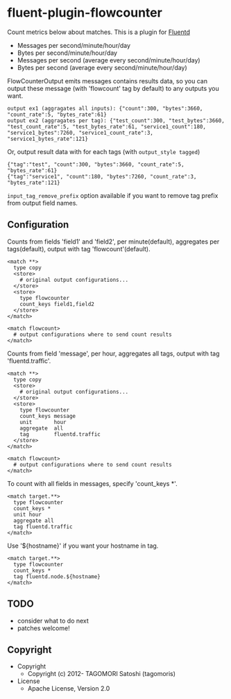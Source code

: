 # fluent-plugin-flowcounter

Count metrics below about matches. This is a plugin for [Fluentd](http://fluentd.org)

* Messages per second/minute/hour/day
* Bytes per second/minute/hour/day
* Messages per second (average every second/minute/hour/day)
* Bytes per second (average every second/minute/hour/day)

FlowCounterOutput emits messages contains results data, so you can output these message (with 'flowcount' tag by default) to any outputs you want.

    output ex1 (aggragates all inputs): {"count":300, "bytes":3660, "count_rate":5, "bytes_rate":61}
    output ex2 (aggragates per tag): {"test_count":300, "test_bytes":3660, "test_count_rate":5, "test_bytes_rate":61, "service1_count":180, "service1_bytes":7260, "service1_count_rate":3, "service1_bytes_rate":121}

Or, output result data with for each tags (with `output_style tagged`)

    {"tag":"test", "count":300, "bytes":3660, "count_rate":5, "bytes_rate":61}
    {"tag":"service1", "count":180, "bytes":7260, "count_rate":3, "bytes_rate":121}

`input_tag_remove_prefix` option available if you want to remove tag prefix from output field names.

## Configuration

Counts from fields 'field1' and 'field2', per minute(default), aggregates per tags(default), output with tag 'flowcount'(default).

    <match **>
      type copy
      <store>
        # original output configurations...
      </store>
      <store>
        type flowcounter
        count_keys field1,field2
      </store>
    </match>
    
    <match flowcount>
      # output configurations where to send count results
    </match>

Counts from field 'message', per hour, aggregates all tags, output with tag 'fluentd.traffic'.

    <match **>
      type copy
      <store>
        # original output configurations...
      </store>
      <store>
        type flowcounter
        count_keys message
        unit       hour
        aggregate  all
        tag        fluentd.traffic
      </store>
    </match>
    
    <match flowcount>
      # output configurations where to send count results
    </match>

To count with all fields in messages, specify 'count_keys *'.

    <match target.**>
      type flowcounter
      count_keys *
      unit hour
      aggregate all
      tag fluentd.traffic
    </match>

Use '${hostname}' if you want your hostname in tag.

    <match target.**>
      type flowcounter
      count_keys *
      tag fluentd.node.${hostname}
    </match>

## TODO

* consider what to do next
* patches welcome!

## Copyright

* Copyright
  * Copyright (c) 2012- TAGOMORI Satoshi (tagomoris)
* License
  * Apache License, Version 2.0
